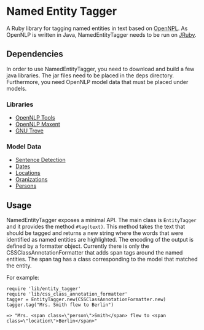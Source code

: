 # Named Entity Tagger #

A Ruby library for tagging named entities in text based on
[OpenNPL](http://opennlp.sourceforge.net/). As OpenNLP is written in Java, NamedEntityTagger
needs to be run on [JRuby](http://jruby.org/).

## Dependencies ##

In order to use NamedEntityTagger, you need to download and build a few java libraries. The jar
files need to be placed in the deps directory. Furthermore, you need OpenNLP model data that
must be placed under models.

### Libraries ###

* [OpenNLP Tools](http://sourceforge.net/projects/opennlp/files/)
* [OpenNLP Maxent](http://sourceforge.net/projects/maxent/files/)
* [GNU Trove](http://opennlp.sourceforge.net/models/english/sentdetect/EnglishSD.bin.gz)

### Model Data ###

* [Sentence Detection](http://opennlp.sourceforge.net/models/english/sentdetect/EnglishSD.bin.gz)
* [Dates](http://opennlp.sourceforge.net/models/english/namefind/date.bin.gz)
* [Locations](http://opennlp.sourceforge.net/models/english/namefind/location.bin.gz)
* [Oranizations](http://opennlp.sourceforge.net/models/english/namefind/organization.bin.gz)
* [Persons](http://opennlp.sourceforge.net/models/english/namefind/person.bin.gz)

## Usage ##

NamedEntityTagger exposes a minimal API. The main class is `EntityTagger` and it provides the
method `#tag(text)`. This method takes the text that should be tagged and returns a new string
where the words that were identified as named entities are highlighted. The encoding of the
output is defined by a formatter object. Currently there is only the
CSSClassAnnotationFormatter that adds span tags around the named entities. The span tag has a
class corresponding to the model that matched the entity.

For example:

    require 'lib/entity_tagger'
    require 'lib/css_class_annotation_formatter' 
    tagger = EntityTagger.new(CSSClassAnnotationFormatter.new)
    tagger.tag("Mrs. Smith flew to Berlin")

    => "Mrs. <span class=\"person\">Smith</span> flew to <span class=\"location\">Berlin</span>"
